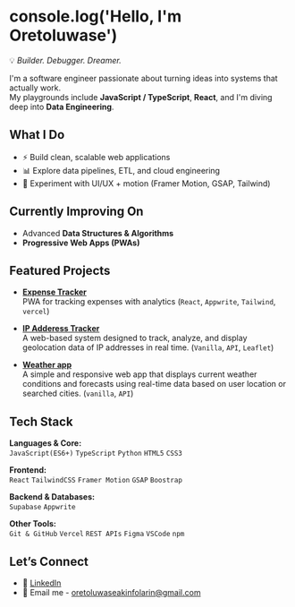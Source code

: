 # console.log('Hello, I'm Oretoluwase')

💡 *Builder. Debugger. Dreamer.*  

I'm a software engineer passionate about turning ideas into systems that actually work.  
My playgrounds include **JavaScript / TypeScript**, **React**, and I'm diving deep into **Data Engineering**.  



##  What I Do
- ⚡ Build clean, scalable web applications
- 📊 Explore data pipelines, ETL, and cloud engineering  
- 🎨 Experiment with UI/UX + motion (Framer Motion, GSAP, Tailwind)  



##  Currently Improving On
-  Advanced **Data Structures & Algorithms** 
-  **Progressive Web Apps (PWAs)** 


## Featured Projects

- [**Expense Tracker**](https://expense-tracker-pi-seven-78.vercel.app)  
   PWA for tracking expenses with analytics (`React`, `Appwrite`, `Tailwind`, `vercel`) 

- [**IP Adderess Tracker**](https://biodun-ojo.github.io/IP-Address-Tracker/)  
   A web-based system designed to track, analyze, and display geolocation data of IP addresses in real time. (`Vanilla`, `API`, `Leaflet`)   

- [**Weather app**](https://biodun-ojo.github.io/Weather-web/)  
   A simple and responsive web app that displays current weather conditions and forecasts using real-time data based on user location or searched cities. (`vanilla`, `API`)  


## Tech Stack

**Languages & Core:**  
`JavaScript(ES6+)` `TypeScript` `Python` `HTML5` `CSS3`  

**Frontend:**  
`React` `TailwindCSS` `Framer Motion` `GSAP` `Boostrap`

**Backend & Databases:**  
 `Supabase` `Appwrite`  

**Other Tools:**  
`Git & GitHub` `Vercel` `REST APIs` `Figma` `VSCode` `npm`

## Let’s Connect
<!-- - 🌍 [Portfolio/Website](#)   -->
- 💼 [LinkedIn](https://www.linkedin.com/in/abiodun-ojo-oretoluwase-74003623a?utm_source=share&utm_campaign=share_via&utm_content=profile&utm_medium=android_app)
- 📧 Email me - oretoluwaseakinfolarin@gmail.com